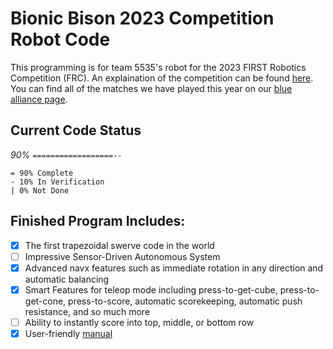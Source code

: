 # Bionic Bison 2023 Competition Robot Code
This programming is for team 5535's robot for the 2023 FIRST Robotics Competition (FRC).  An explaination of the competition can be found [here](https://www.youtube.com/watch?v=0zpflsYc4PA).  You can find all of the matches we have played this year on our [blue alliance page](https://www.thebluealliance.com/team/5535).

## Current Code Status
_90%_  `==================--`
```
= 90% Complete
- 10% In Verification
| 0% Not Done
```

## Finished Program Includes:
 - [x] The first trapezoidal swerve code in the world
 - [ ] Impressive Sensor-Driven Autonomous System
 - [x] Advanced navx features such as immediate rotation in any direction and automatic balancing
 - [x] Smart Features for teleop mode including press-to-get-cube, press-to-get-cone, press-to-score, automatic scorekeeping, automatic push resistance, and so much more
 - [ ] Ability to instantly score into top, middle, or bottom row
 - [x] User-friendly [manual](https://github.com/Bionic-Bison-5535/Bionic-Bison-2023-Competition-Robot/blob/main/instructions.pdf)
